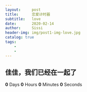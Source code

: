 ```yaml
---
layout:     post
title:      恋爱计时器
subtitle:   love
date:       2020-02-14
author:     Sissi
header-img: img/post1-img-love.jpg
catalog: true
tags:
    -
    - 
---
```

>
 <!--   <img src="/Users/missli/Desktop/博客/github.io/img/post-bg.jpeg" style="transform:rotate(90deg);"> -->
 
<body>
    <div class="content">
        <h2>佳佳，我们已经在一起了</h2>
        <div class="timer">
            <b id="d">0</b> Days <b id="h">0</b> Hours <b id="m">0</b> Minutes <b id="s">0</b> Seconds
        </div>
    </div>

<script>
        function timer() {
            var start = new Date(2020, 1, 22); // 2020.1.22
            var t = new Date() - start;
            var h = ~~(t / 1000 / 60 / 60 % 24);
            if (h < 10) {
                h = "0" + h;
            }
            var m = ~~(t / 1000 / 60 % 60);
            if (m < 10) {
                m = "0" + m;
            }

            var s = ~~(t / 1000 % 60);
            if (s < 10) {
                s = "0" + s;
            }
            document.getElementById('d').innerHTML = ~~(t / 1000 / 60 / 60 / 24);
            document.getElementById('h').innerHTML = h;
            document.getElementById('m').innerHTML = m;
            document.getElementById('s').innerHTML = s;
        }
        timer();
        setInterval(timer, 1000);
    </script>

</body>
